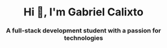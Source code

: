 <h1 align="center">Hi 👋, I'm Gabriel Calixto</h1>
<h3 align="center">A full-stack development student with a passion for technologies</h3>


